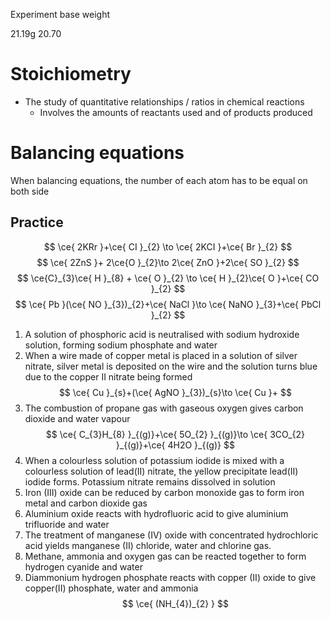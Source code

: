 Experiment 
base weight


21.19g
20.70
# Stoichiometry
- The study of quantitative relationships / ratios in chemical reactions
	- Involves the amounts of reactants used and of products produced
# Balancing equations
When balancing equations, the number of each atom has to be equal on both side
## Practice

$$
\ce{ 2KRr }+\ce{ CI }_{2} \to \ce{ 2KCI }+\ce{ Br }_{2}
$$
$$
\ce{ 2ZnS }+ 2\ce{O }_{2}\to 2\ce{ ZnO }+2\ce{ SO }_{2}
$$
$$
\ce{C}_{3}\ce{ H }_{8} + \ce{ O }_{2} \to \ce{ H }_{2}\ce{ O }+\ce{ CO }_{2}
$$
$$
\ce{ Pb }(\ce{ NO }_{3})_{2}+\ce{ NaCl }\to \ce{ NaNO }_{3}+\ce{ PbCl }_{2}
$$
1. A solution of phosphoric acid is neutralised with sodium hydroxide solution, forming sodium phosphate and water
2. When a wire made of copper metal is placed in a solution of silver nitrate, silver metal is deposited on the wire and the solution turns blue due to the copper II nitrate being formed
$$
\ce{ Cu }_{s}+(\ce{ AgNO }_{3})_{s}\to \ce{ Cu }+
$$
3. The combustion of propane gas with gaseous oxygen gives carbon dioxide and water vapour
$$
\ce{ C_{3}H_{8} }_{(g)}+\ce{ 5O_{2} }_{(g)}\to \ce{ 3CO_{2} }_{(g)}+\ce{ 4H2O }_{(g)}
$$
4. When a colourless solution of potassium iodide is mixed with a colourless solution of lead(II) nitrate, the yellow precipitate lead(II) iodide forms. Potassium nitrate remains dissolved in solution
5. Iron (III) oxide can be reduced by carbon monoxide gas to form iron metal and carbon dioxide gas
6. Aluminium oxide reacts with hydrofluoric acid to give aluminium trifluoride and water
7. The treatment of manganese (IV) oxide with concentrated hydrochloric acid yields manganese (II) chloride, water and chlorine gas.
8. Methane, ammonia and oxygen gas can be reacted together to form hydrogen cyanide and water
9. Diammonium hydrogen phosphate reacts with copper (II) oxide to give copper(II) phosphate, water and ammonia
$$
\ce{ (NH_{4})_{2} }
$$
